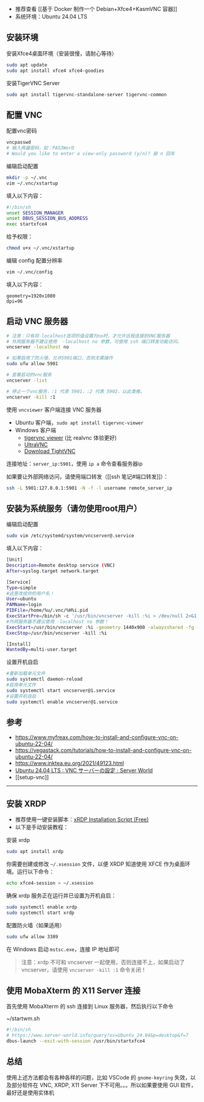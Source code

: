 - 推荐查看 [[基于 Docker 制作一个 Debian+Xfce4+KasmVNC 容器]]
- 系统环境：Ubuntu 24.04 LTS
## 安装环境

安装Xfce4桌面环境（安装很慢，请耐心等待）
```bash
sudo apt update
sudo apt install xfce4 xfce4-goodies
```

安装TigerVNC Server
```bash
sudo apt install tigervnc-standalone-server tigervnc-common
```

## 配置 VNC

配置vnc密码
```bash
vncpasswd
# 输入两遍密码，如：PAS3WorD
# Would you like to enter a view-only password (y/n)? 敲 n 回车
```

编辑启动配置
```bash
mkdir -p ~/.vnc
vim ~/.vnc/xstartup
```
填入以下内容：
```bash
#!/bin/sh
unset SESSION_MANAGER
unset DBUS_SESSION_BUS_ADDRESS
exec startxfce4 
```
给予权限：
```bash
chmod u+x ~/.vnc/xstartup
```

编辑 config 配置分辨率
```bash
vim ~/.vnc/config
```
填入以下内容：
```
geometry=1920x1080
dpi=96
```

## 启动 VNC 服务器

```bash
# 注意：只有将-localhost选项的值设置为no时，才允许远程连接到VNC服务器
# 外网服务器不建议使用  -localhost no 参数，可使用 ssh 端口转发功能访问。
vncserver -localhost no

# 如果启用了防火墙，允许5901端口，否则无需操作
sudo ufw allow 5901

# 查看启动的vnc服务
vncserver -list

# 停止一个vnc服务，:1 代表 5901，:2 代表 5902，以此类推。
vncserver -kill :1
```

使用 `vncviewer` 客户端连接 VNC 服务器

- Ubuntu 客户端，`sudo apt install tigervnc-viewer`
- Windows 客户端
	- [tigervnc viewer](https://sourceforge.net/projects/tigervnc/) (比 realvnc 体验更好)
	- [UltraVNC](https://uvnc.com/downloads/ultravnc.html)
	- [Download TightVNC](https://www.tightvnc.com/download.php)

连接地址：`server_ip:5901`，使用 `ip a` 命令查看服务器ip

如果要让外部网络访问，请使用端口转发（[[ssh 笔记#端口转发]]）：

```bash
ssh -L 5901:127.0.0.1:5901 -N -f -l username remote_server_ip
```

## 安装为系统服务（请勿使用root用户）

编辑启动配置
```bash
sudo vim /etc/systemd/system/vncserver@.service
```
填入以下内容：
```sh
[Unit]
Description=Remote desktop service (VNC)
After=syslog.target network.target

[Service]
Type=simple
#这里改成你的用户名！
User=ubuntu
PAMName=login
PIDFile=/home/%u/.vnc/%H%i.pid
ExecStartPre=/bin/sh -c '/usr/bin/vncserver -kill :%i > /dev/null 2>&1 || :'
#外网服务器不建议使用 -localhost no 参数！
ExecStart=/usr/bin/vncserver :%i -geometry 1440x900 -alwaysshared -fg -localhost no
ExecStop=/usr/bin/vncserver -kill :%i

[Install]
WantedBy=multi-user.target
```
设置开机自启
```bash
#重新加载单元文件
sudo systemctl daemon-reload
#启用单元文件
sudo systemctl start vncserver@1.service
#设置开机自启
sudo systemctl enable vncserver@1.service
```
## 参考


- https://www.myfreax.com/how-to-install-and-configure-vnc-on-ubuntu-22-04/
- https://vegastack.com/tutorials/how-to-install-and-configure-vnc-on-ubuntu-22-04/
- https://www.inktea.eu.org/2021/49123.html
- [Ubuntu 24.04 LTS : VNC サーバーの設定 : Server World](https://www.server-world.info/query?os=Ubuntu_24.04&p=desktop&f=6)
- [[setup-vnc]]

---
## 安装 XRDP

- 推荐使用一键安装脚本：[xRDP Installation Script (Free)](https://www.c-nergy.be/products.html)
- 以下是手动安装教程：

安装 xrdp
```bash
sudo apt install xrdp
```

你需要创建或修改 `~/.xsession` 文件，以便 XRDP 知道使用 XFCE 作为桌面环境。运行以下命令：
```bash
echo xfce4-session > ~/.xsession
```

确保 xrdp 服务正在运行并已设置为开机自启：
```bash
sudo systemctl enable xrdp
sudo systemctl start xrdp
```

配置防火墙（如果适用）
```bash
sudo ufw allow 3389
```

在 Windows 启动 `mstsc.exe`，连接 IP 地址即可

> 注意：xrdp 不可和 vncserver 一起使用，否则连接不上，如果启动了 vncserver，请使用 `vncserver -kill :1` 命令关闭！


## 使用 MobaXterm 的 X11 Server 连接

首先使用 MobaXterm 的 ssh 连接到 Linux 服务器，然后执行以下命令

~/startwm.sh
```bash
#!/bin/sh
# https://www.server-world.info/query?os=Ubuntu_24.04&p=desktop&f=7
dbus-launch --exit-with-session /usr/bin/startxfce4
```

## 总结

使用上述方法都会有各种各样的问题，比如 VSCode 的 `gnome-keyring` 失效，以及部分软件在 VNC, XRDP, X11 Server 下不可用。。。所以如果要使用 GUI 软件，最好还是使用实体机